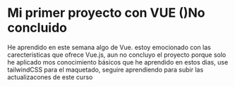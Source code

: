 # Mi primer proyecto con VUE ()No concluido

He aprendido en este semana algo de Vue. estoy emocionado con las carecteristicas que ofrece Vue.js, aun no concluyo el proyecto porque solo he aplicado mos conocimiento básicos que he aprendido en estos dias, use tailwindCSS para el maquetado, seguire aprendiendo para subir las actualizacones de este curso 
